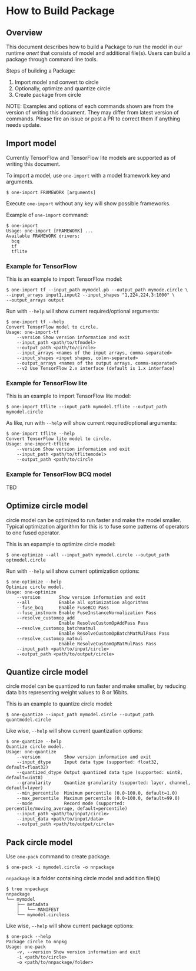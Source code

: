 # How to Build Package

## Overview

This document describes how to build a Package to run the model in our runtime
_onert_ that consists of model and additional file(s). Users can build a
package through command line tools.

Steps of building a Package:
1. Import model and convert to circle
2. Optionally, optimize and quantize circle
3. Create package from circle

NOTE: Examples and options of each commands shown are from the version of
writing this document. They may differ from latest version of commands.
Please fire an issue or post a PR to correct them if anything needs update.

## Import model

Currently TensorFlow and TensorFlow lite models are supported as of writing
this document.

To import a model, use `one-import` with a model framework key and arguments.
```
$ one-import FRAMEWORK [arguments]
```

Execute `one-import` without any key will show possible frameworks.

Example of `one-import` command:
```
$ one-import
Usage: one-import [FRAMEWORK] ...
Available FRAMEWORK drivers:
  bcq
  tf
  tflite
```

### Example for TensorFlow

This is an example to import TensorFlow model:
```
$ one-import tf --input_path mymodel.pb --output_path mymode.circle \
--input_arrays input1,input2 --input_shapes "1,224,224,3:1000" \
--output_arrays output
```

Run with `--help` will show current required/optional arguments:
```
$ one-import tf --help
Convert TensorFlow model to circle.
Usage: one-import-tf
    --version Show version information and exit
    --input_path <path/to/tfmodel>
    --output_path <path/to/circle>
    --input_arrays <names of the input arrays, comma-separated>
    --input_shapes <input shapes, colon-separated>
    --output_arrays <names of the output arrays, comma-separated>
    --v2 Use TensorFlow 2.x interface (default is 1.x interface)
```

### Example for TensorFlow lite

This is an example to import TensorFlow lite model:
```
$ one-import tflite --input_path mymodel.tflite --output_path mymodel.circle
```

As like, run with `--help` will show current required/optional arguments:
```
$ one-import tflite --help
Convert TensorFlow lite model to circle.
Usage: one-import-tflite
    --version Show version information and exit
    --input_path <path/to/tflitemodel>
    --output_path <path/to/circle
```

### Example for TensorFlow BCQ model

TBD

## Optimize circle model

circle model can be optimized to run faster and make the model smaller.
Typical optimization algorithm for this is to fuse some patterns of operators
to one fused operator.

This is an expample to optimize circle model:
```
$ one-optimize --all --input_path mymodel.circle --output_path optmodel.circle
```

Run with `--help` will show current optimization options:
```
$ one-optimize --help
Optimize circle model.
Usage: one-optimize
    --version       Show version information and exit
    --all           Enable all optimization algorithms
    --fuse_bcq      Enable FuseBCQ Pass
    --fuse_instnorm Enable FuseInstanceNormalization Pass
    --resolve_customop_add
                    Enable ResolveCustomOpAddPass Pass
    --resolve_customop_batchmatmul
                    Enable ResolveCustomOpBatchMatMulPass Pass
    --resolve_customop_matmul
                    Enable ResolveCustomOpMatMulPass Pass
    --input_path <path/to/input/circle>
    --output_path <path/to/output/circle>
```

## Quantize circle model

circle model can be quantized to run faster and make smaller, by reducing data
bits representing weight values to 8 or 16bits.

This is an example to quantize circle model:
```
$ one-quantize --input_path mymodel.circle --output_path quantmodel.circle
```

Like wise, `--help` will show current quantization options:
```
$ one-quantize --help
Quantize circle model.
Usage: one-quantize
    --version         Show version information and exit
    --input_dtype     Input data type (supported: float32, default=float32)
    --quantized_dtype Output quantized data type (supported: uint8, default=uint8)
    --granularity     Quantize granularity (supported: layer, channel, default=layer)
    --min_percentile  Minimum percentile (0.0~100.0, default=1.0)
    --max_percentile  Maximum percentile (0.0~100.0, default=99.0)
    --mode            Record mode (supported: percentile/moving_average, default=percentile)
    --input_path <path/to/input/circle>
    --input_data <path/to/input/data>
    --output_path <path/to/output/circle>
```

## Pack circle model

Use `one-pack` command to create package.

```
$ one-pack -i mymodel.circle -o nnpackage
```

`nnpackage` is a folder containing circle model and addition file(s)

```
$ tree nnpackage
nnpackage
└── mymodel
    ├── metadata
    │   └── MANIFEST
    └── mymodel.circless
```

Like wise, `--help` will show current package options:

```
$ one-pack --help
Package circle to nnpkg
Usage: one-pack
    -v, --version Show version information and exit
    -i <path/to/circle>
    -o <path/to/nnpackage/folder>
```
